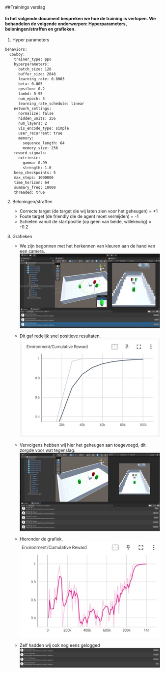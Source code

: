 ##Trainings verslag
#### In het volgende document bespreken we hoe de training is verlopen. We behandelen de volgende onderwerpen: Hyperparameters, beloningen/straffen en grafieken.

1. Hyper parameters
```
behaviors:
  Cowboy:
    trainer_type: ppo
    hyperparameters:
      batch_size: 128
      buffer_size: 2048
      learning_rate: 0.0003
      beta: 0.005
      epsilon: 0.2
      lambd: 0.95
      num_epoch: 3
      learning_rate_schedule: linear
    network_settings:
      normalize: false
      hidden_units: 256
      num_layers: 2
      vis_encode_type: simple
      user_recurrent: true
      memory:
        sequence_length: 64
        memory_size: 256
    reward_signals:
      extrinsic:
        gamma: 0.99
        strength: 1.0
    keep_checkpoints: 5
    max_steps: 1000000
    time_horizon: 64
    summary_freq: 10000
    threaded: true
```


2. Beloningen/straffen
   - Correcte target (de target die wij laten zien voor het geheugen) = +1
   - Foute target (de friendly die de agent moet vermijden) = -1
   - Schieten vanuit de startpositie (op geen van beide, willekeurig) = -0.2


3. Grafieken
   - We zijn begonnen met het herkennen van kleuren aan de hand van een camera.
   ![image](https://github.com/AP-IT-GH/eindproject-Bullet-Time-VR/blob/main/Images/Training/Camera_2.jpg)

   - Dit gaf redelijk snel positieve resultaten.
   ![image](https://github.com/AP-IT-GH/eindproject-Bullet-Time-VR/blob/main/Images/Training/Camera_2t.jpg)


   - Vervolgens hebben wij hier het geheugen aan toegevoegd, dit zorgde voor wat tegenslag.
   ![image](https://github.com/AP-IT-GH/eindproject-Bullet-Time-VR/blob/main/Images/Training/CamMem_2.jpg)

   - Hieronder de grafiek.
   ![image](https://github.com/AP-IT-GH/eindproject-Bullet-Time-VR/blob/main/Images/Training/CamMem_2t.jpg)
	
   - Zelf hadden wij ook nog eens gelogged
   ![image](https://github.com/AP-IT-GH/eindproject-Bullet-Time-VR/blob/main/Images/Training/CamMem_1.jpg)
   